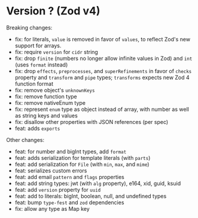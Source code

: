 # Version ? (Zod v4)

Breaking changes:

- fix: for literals, `value` is removed in favor of `values`, to reflect Zod's new support for arrays.
- fix: require `version` for `cidr` string
- fix: drop `finite` (numbers no longer allow infinite values in Zod) and `int` (uses `format` instead)
- fix: drop `effects`, `preprocesses`, and `superRefinements` in favor of `checks` property and `transform` and `pipe` types; `transforms` expects new Zod 4 function format
- fix: remove object's `unknownKeys`
- fix: remove function type
- fix: remove nativeEnum type
- fix: represent `enum` type as object instead of array, with number as well as string keys and values
- fix: disallow other properties with JSON references (per spec)
- feat: adds `exports`

Other changes:

- feat: for number and bigInt types, add `format`
- feat: adds serialization for template literals (with `parts`)
- feat: add serialization for `File` (with `min`, `max`, and `mime`)
- feat: serializes custom errors
- feat: add email `pattern` and `flags` properties
- feat: add string types: jwt (with `alg` property), e164, xid, guid, ksuid
- feat: add `version` property for `uuid`
- feat: add to literals: bigInt, boolean, null, and undefined types
- feat: bump `type-fest` and `zod` dependencies
- fix: allow any type as Map key
